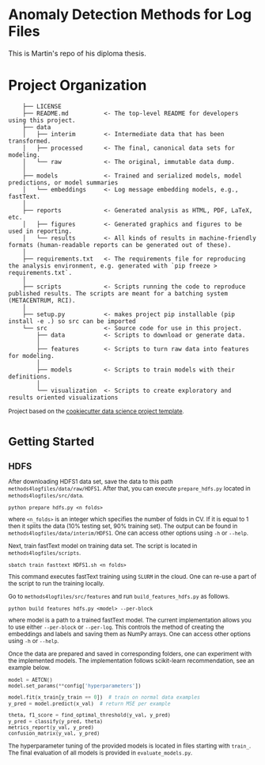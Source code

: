 # Anomaly Detection Methods for Log Files
This is Martin's repo of his diploma thesis. 

# Project Organization
```
    ├── LICENSE
    ├── README.md          <- The top-level README for developers using this project.
    ├── data
    │   ├── interim        <- Intermediate data that has been transformed.
    │   ├── processed      <- The final, canonical data sets for modeling.
    │   └── raw            <- The original, immutable data dump.
    │
    ├── models             <- Trained and serialized models, model predictions, or model summaries
    │   └── embeddings     <- Log message embedding models, e.g., fastText.
    │
    ├── reports            <- Generated analysis as HTML, PDF, LaTeX, etc.
    │   ├── figures        <- Generated graphics and figures to be used in reporting.
    │   └── results        <- All kinds of results in machine-friendly formats (human-readable reports can be generated out of these).
    │
    ├── requirements.txt   <- The requirements file for reproducing the analysis environment, e.g. generated with `pip freeze > requirements.txt`.
    │
    ├── scripts            <- Scripts running the code to reproduce published results. The scripts are meant for a batching system (METACENTRUM, RCI).
    │
    ├── setup.py           <- makes project pip installable (pip install -e .) so src can be imported
    └── src                <- Source code for use in this project.
        ├── data           <- Scripts to download or generate data.
        │
        ├── features       <- Scripts to turn raw data into features for modeling.
        │
        ├── models         <- Scripts to train models with their definitions.
        │
        └── visualization  <- Scripts to create exploratory and results oriented visualizations

```

<p><small>Project based on the <a target="_blank" href="https://drivendata.github.io/cookiecutter-data-science/">cookiecutter data science project template</a>.

# Getting Started

## HDFS

After downloading HDFS1 data set, save the data to this path `methods4logfiles/data/raw/HDFS1`. After that, you can execute `prepare_hdfs.py` located in `methods4logfiles/src/data`.

```
python prepare_hdfs.py <n_folds>
```

where `<n_folds>` is an integer which specifies the number of folds in CV. If it is equal to 1 then it splits the data (10% testing set, 90% training set). The output can be found in `methods4logfiles/data/interim/HDFS1`. One can access other options using `-h` or `--help`.

Next, train fastText model on training data set. The script is located in `methods4logfiles/scripts`.

```
sbatch train_fasttext_HDFS1.sh <n_folds>
```

This command executes fastText training using `SLURM` in the cloud. One can re-use a part of the script to run the training locally.

Go to `methods4logfiles/src/features` and run `build_features_hdfs.py` as follows.

```
python build_features_hdfs.py <model> --per-block
```

where model is a path to a trained fastText model. The current implementation allows you to use either `--per-block` or `--per-log`. This controls the method of creating the embeddings and labels and saving them as NumPy arrays. One can access other options using `-h` or `--help`.

Once the data are prepared and saved in corresponding folders, one can experiment with the implemented models. The implementation follows scikit-learn recommendation, see an example below.

```python
model = AETCN()
model.set_params(**config['hyperparameters'])

model.fit(x_train[y_train == 0])  # train on normal data examples
y_pred = model.predict(x_val)  # return MSE per example

theta, f1_score = find_optimal_threshold(y_val, y_pred)
y_pred = classify(y_pred, theta)
metrics_report(y_val, y_pred)
confusion_matrix(y_val, y_pred)
```

The hyperparameter tuning of the provided models is located in files starting with `train_`. The final evaluation of all models is provided in `evaluate_models.py`.
